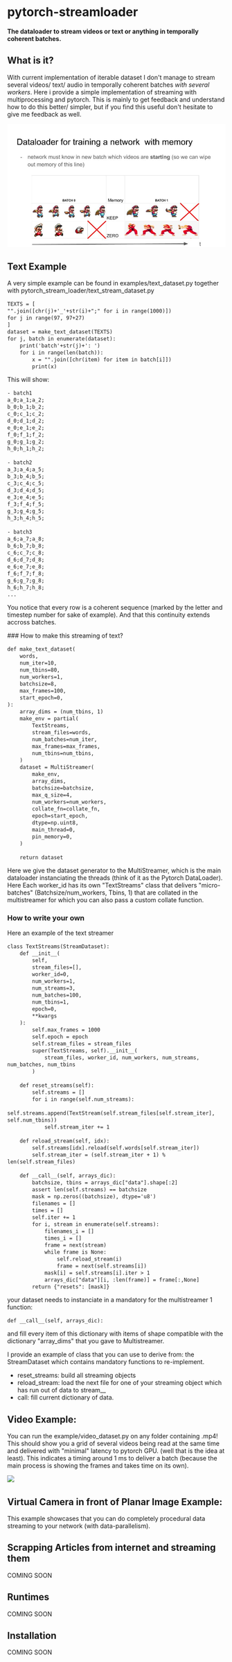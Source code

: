 # pytorch-streamloader

**The dataloader to stream videos or text or anything in temporally coherent batches.**

## What is it?

With current implementation of iterable dataset I don't manage to stream several videos/ text/ audio in temporally coherent batches *with several workers*.
Here i provide a simple implementation of streaming with multiprocessing and pytorch.
This is mainly to get feedback and understand how to do this better/ simpler, but if you find this useful don't hesitate to give me feedback as well.

![](data/dataloader_figure.jpg)

## Text Example

A very simple example can be found in examples/text_dataset.py together with pytorch_stream_loader/text_stream_dataset.py

```
TEXTS = [
"".join([chr(j)+'_'+str(i)+";" for i in range(1000)])
for j in range(97, 97+27)
]
dataset = make_text_dataset(TEXTS)
for j, batch in enumerate(dataset):
    print('batch'+str(j)+': ')
    for i in range(len(batch)):
        x = "".join([chr(item) for item in batch[i]])
        print(x)
```
This will show: 
```
- batch1
a_0;a_1;a_2;
b_0;b_1;b_2;
c_0;c_1;c_2;
d_0;d_1;d_2;
e_0;e_1;e_2;
f_0;f_1;f_2;
g_0;g_1;g_2;
h_0;h_1;h_2;

- batch2
a_3;a_4;a_5;
b_3;b_4;b_5;
c_3;c_4;c_5;
d_3;d_4;d_5;
e_3;e_4;e_5;
f_3;f_4;f_5;
g_3;g_4;g_5;
h_3;h_4;h_5;

- batch3
a_6;a_7;a_8;
b_6;b_7;b_8;
c_6;c_7;c_8;
d_6;d_7;d_8;
e_6;e_7;e_8;
f_6;f_7;f_8;
g_6;g_7;g_8;
h_6;h_7;h_8;
...
```
You notice that every row is a coherent sequence (marked by the letter and timestep number for sake of example). 
And that this continuity extends accross batches.

### How to make this streaming of text?
```
def make_text_dataset(
    words,
    num_iter=10,
    num_tbins=80,
    num_workers=1,
    batchsize=8,
    max_frames=100,
    start_epoch=0,
):
    array_dims = (num_tbins, 1)
    make_env = partial(
        TextStreams,
        stream_files=words,
        num_batches=num_iter,
        max_frames=max_frames,
        num_tbins=num_tbins,
    )
    dataset = MultiStreamer(
        make_env,
        array_dims,  
        batchsize=batchsize,
        max_q_size=4,
        num_workers=num_workers,
        collate_fn=collate_fn,
        epoch=start_epoch,
        dtype=np.uint8,
        main_thread=0,
        pin_memory=0,
    )

    return dataset
```
Here we give the dataset generator to the MultiStreamer, which is the main dataloader instanciating the threads (think of it as the Pytorch DataLoader). 
Here Each worker_id has its own "TextStreams" class that delivers "micro-batches" (Batchsize/num_workers, Tbins, 1) that are collated in the multistreamer for which you can also pass a custom collate function.

### How to write your own 

Here an example of the text streamer

``` 
class TextStreams(StreamDataset):
    def __init__(
        self,
        stream_files=[],
        worker_id=0,
        num_workers=1,
        num_streams=3,
        num_batches=100,
        num_tbins=1,
        epoch=0,
        **kwargs
    ):
        self.max_frames = 1000
        self.epoch = epoch
        self.stream_files = stream_files
        super(TextStreams, self).__init__(
            stream_files, worker_id, num_workers, num_streams, num_batches, num_tbins
        )

    def reset_streams(self):
        self.streams = []
        for i in range(self.num_streams):
            self.streams.append(TextStream(self.stream_files[self.stream_iter], self.num_tbins))
            self.stream_iter += 1

    def reload_stream(self, idx):
        self.streams[idx].reload(self.words[self.stream_iter])
        self.stream_iter = (self.stream_iter + 1) % len(self.stream_files)

    def __call__(self, arrays_dic):
        batchsize, tbins = arrays_dic["data"].shape[:2]
        assert len(self.streams) == batchsize
        mask = np.zeros((batchsize), dtype='u8')
        filenames = []
        times = []
        self.iter += 1
        for i, stream in enumerate(self.streams):
            filenames_i = []
            times_i = []
            frame = next(stream)
            while frame is None:
                self.reload_stream(i)
                frame = next(self.streams[i])
            mask[i] = self.streams[i].iter > 1
            arrays_dic["data"][i, :len(frame)] = frame[:,None]
        return {"resets": [mask]}
``` 

your dataset needs to instanciate in a mandatory for the multistreamer 1 function:

``` 
def __call__(self, arrays_dic):
```
and fill every item of this dictionary with items of shape compatible with the dictionary "array_dims" that you gave to Multistreamer.

I provide an example of class that you can use to derive from: the StreamDataset which contains mandatory functions to re-implement.

- reset_streams: build all streaming objects
- reload_stream: load the next file for one of your streaming object which has run out of data to stream__
- call: fill current dictionary of data.




## Video Example:

You can run the example/video_dataset.py on any folder containing .mp4! 
This should show you a grid of several videos being read at the same time and delivered with "minimal" latency to pytorch GPU. (well that is the idea at least). This indicates a timing around 1 ms to deliver a batch (because the main process is showing the frames and takes time on its own).

![](data/example_video.gif)

## Virtual Camera in front of Planar Image Example:

This example showcases that you can do completely procedural data streaming to your network (with data-parallelism).

## Scrapping Articles from internet and streaming them

COMING SOON


## Runtimes

COMING SOON



## Installation

COMING SOON



